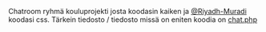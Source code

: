Chatroom ryhmä kouluprojekti josta koodasin kaiken ja [@Riyadh-Muradi](https://www.github.com/Riyadh-Muradi) koodasi css.
Tärkein tiedosto / tiedosto missä on eniten koodia on [chat.php](https://github.com/joonaloy/Chatroom/blob/main/views/chat.php)
